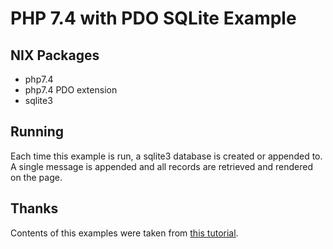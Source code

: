 # PHP 7.4 with PDO SQLite Example

## NIX Packages

- php7.4
- php7.4 PDO extension
- sqlite3

## Running

Each time this example is run, a sqlite3 database is created or appended to. A single message is appended and all records are retrieved and rendered on the page.

## Thanks

Contents of this examples were taken from [this tutorial](https://www.if-not-true-then-false.com/2012/php-pdo-sqlite3-example/).
